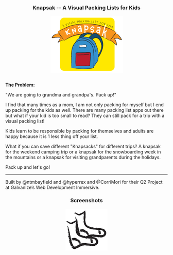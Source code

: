 <h3 align="center">Knapsak -- A Visual Packing Lists for Kids</h3>

<div align="center" style="margin-bottom: 25px"><img width='225px' alt="knapsak_logo" src="public/images/knapsak_logo.png"/></div>

<!-- <a href=""></a><a href=""></a> -->
<p style='margin-left: 50px'></p>

**The Problem:**

"We are going to grandma and grandpa's. Pack up!"

I find that many times as a mom, I am not only packing for myself but I end up packing for the kids as well.
There are many packing list apps out there but what if your kid is too small to read? They can still pack for a trip
with a visual packing list!

Kids learn to be responsible by packing for themselves and adults are happy because it is 1 less thing off your list.

What if you can save different "Knapsacks" for different trips? A knapsak for the weekend camping trip or a knapsak
for the snowboarding week in the mountains or a knapsak for visiting grandparents during the holidays.

Pack up and let's go!

---

Built by @ntmbayfield and @hyperrex and @CorriMori for their Q2 Project at Galvanize’s Web Development Immersive.


<h3 align="center">Screenshots</h3>

<div align="center">
  <img src="public/images/socks.png"/>
  <br></br>
</div>
